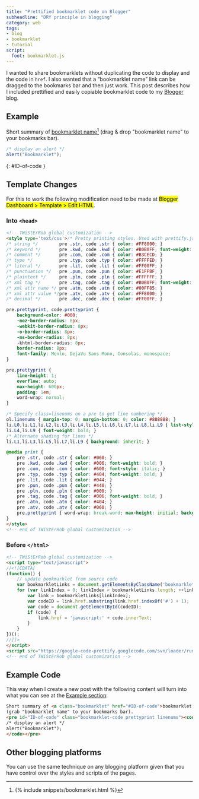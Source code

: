 ```yaml
---
title: "Prettified bookmarklet code on Blogger"
subheadline: "DRY principle in blogging"
category: web
tags:
- blog
- bookmarklet
- tutorial
script:
  foot: bookmarklet.js
---
```


I wanted to share bookmarklets without duplicating the code to display and the code in `href`.
I also wanted that a <q>bookmarklet name</q> link can be dragged to the bookmarks bar and then just work.
This post describes how I included prettified and easily copiable bookmarklet code to my <a href="http://www.blogger.com/" target="_blank">Blogger</a> blog.
<!--more-->


## Example
Short summary of
<a class="bookmarklet" href="#ID-of-code">bookmarklet name</a>[^1]
(drag & drop "bookmarklet name" to your bookmarks bar).

```javascript
/* display an alert */
alert("Bookmarklet");
```
{: #ID-of-code }


## Template Changes
For this to work the following modification need to be made at <mark>Blogger Dashboard > Template > Edit HTML</mark>.


### Into `<head>`
```html
<!-- TWiStErRob global customization -->
<style type='text/css'>/* Pretty printing styles. Used with prettify.js. */
/* string */        pre .str, code .str { color: #FF8000; }
/* keyword */       pre .kwd, code .kwd { color: #B0B0FF; font-weight: bold; }
/* comment */       pre .com, code .com { color: #B3CECD; }
/* type */          pre .typ, code .typ { color: #FFFFED; }
/* literal */       pre .lit, code .lit { color: #FF00FF; }
/* punctuation */   pre .pun, code .pun { color: #E1FFBF; }
/* plaintext */     pre .pln, code .pln { color: #FFFFFF; }
/* xml tag */       pre .tag, code .tag { color: #B0B0FF; font-weight: bold; }
/* xml attr name */ pre .atn, code .atn { color: #00FF85; }
/* xml attr value */pre .atv, code .atv { color: #FF8000; }
/* decimal */       pre .dec, code .dec { color: #FF00FF; }

pre.prettyprint, code.prettyprint {
    background-color: #000;
    -moz-border-radius: 8px;
    -webkit-border-radius: 8px;
    -o-border-radius: 8px;
    -ms-border-radius: 8px;
    -khtml-border-radius: 8px;
    border-radius: 8px;
    font-family: Menlo, DejaVu Sans Mono, Consolas, monospace;
}

pre.prettyprint {
    line-height: 1;
    overflow: auto;
    max-height: 600px;
    padding: 1em;
    word-wrap: normal;
}

/* Specify class=linenums on a pre to get line numbering */
ol.linenums { margin-top: 0; margin-bottom: 0; color: #888888; }
li.L0,li.L1,li.L2,li.L3,li.L4,li.L5,li.L6,li.L7,li.L8,li.L9 { list-style-type: decimal; }
li.L4,li.L9 { font-weight: bold; }
/* Alternate shading for lines */
li.L1,li.L3,li.L5,li.L7,li.L9 { background: inherit; }

@media print {
    pre .str, code .str { color: #060; }
    pre .kwd, code .kwd { color: #006; font-weight: bold; }
    pre .com, code .com { color: #600; font-style: italic; }
    pre .typ, code .typ { color: #404; font-weight: bold; }
    pre .lit, code .lit { color: #044; }
    pre .pun, code .pun { color: #440; }
    pre .pln, code .pln { color: #000; }
    pre .tag, code .tag { color: #006; font-weight: bold; }
    pre .atn, code .atn { color: #404; }
    pre .atv, code .atv { color: #060; }
    pre.prettyprint { word-wrap: break-word; max-height: initial; background-color: #fff; }
}
</style>
<!-- end of TWiStErRob global customization -->
```


### Before `</html>`
```html
<!-- TWiStErRob global customization -->
<script type="text/javascript">
//<![CDATA[
(function() {
    // update bookmarklet from source code
    var bookmarkletLinks = document.getElementsByClassName('bookmarklet');
    for (var linkIndex = 0; linkIndex < bookmarkletLinks.length; ++linkIndex) {
        var link = bookmarkletLinks[linkIndex];
        var codeID = link.href.substring(link.href.indexOf('#') + 1);
        var code = document.getElementById(codeID);
        if (code) {
            link.href = 'javascript:' + code.innerText;
        }
    }
})();
//]]>
</script>
<script src="https://google-code-prettify.googlecode.com/svn/loader/run_prettify.js?autoload=true"></script>
<!-- end of TWiStErRob global customization -->
```


## Example Code
This way when I create a new post with the following content will turn into what you can see at the [Example section](#example):

```html
Short summary of <a class="bookmarklet" href="#ID-of-code">bookmarklet name</a>
(grab "bookmarklet name" to your bookmarks bar).
<pre id="ID-of-code" class="bookmarklet-code prettyprint linenums"><code class="lang-js">
/* display an alert */
alert("Bookmarklet");
</code></pre>
```


## Other blogging platforms
You can use the same technique on any blogging platform given that you have control over the styles and scripts of the pages.

[^1]: {% include snippets/bookmarklet.html %}
